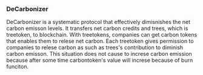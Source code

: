 ### DeCarbonizer


DeCarbonizer is a systematic protocol that effectively dimisnishes the net carbon emisson levels. It transfers net carbon credits and trees, which is treetoken, to blockchain.  With treetokens, companies can get carbon tokens that enables them to relese net carbon. Each treetoken gives permission to companies to relese carbon as such as trees's contribution to diminish carbon emisson. This situation does not cause to increse carbon emission because after some time carbontoken's value will increse because of burn funciton. 
